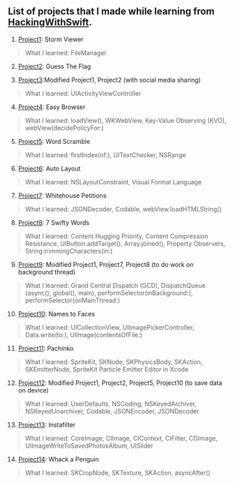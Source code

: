 ## List of projects that I made while learning from [HackingWithSwift](https://hackingwithswift.com/read).

1. [Project1](/Project1): Storm Viewer

> What I learned: FileManager

2. [Project2](/Project2): Guess The Flag

3. [Project3](/Project3):Modified Project1, Project2 (with social media sharing)

> What I learned: UIActivityViewController

4. [Project4](/Project4): Easy Browser

> What I learned: loadView(), WKWebView, Key-Value Observing (KVO), webView(decidePolicyFor:)

5. [Project5](/Project5): Word Scramble

> What I learned: firstIndex(of:), UITextChecker, NSRange

6. [Project6](/Project6): Auto Layout

> What I learned: NSLayoutConstraint, Visual Format Language

7. [Project7](/Project7): Whitehouse Petitions

> What I learned: JSONDecoder, Codable, webView.loadHTMLString()

8. [Project8](/Project8): 7 Swifty Words

> What I learned: Content Hugging Priority, Content Compression Resistance, UIButton.addTarget(), Array.joined(), Property Observers, String.trimmingCharacters(in:)

9. [Project9](/Project9): Modified Project1, Project7, Project8 (to do work on background thread)

> What I learned: Grand Central Dispatch (GCD), DispatchQueue (async(), global(), main), performSelector(inBackground:), performSelector(onMainThread:)

10. [Project10](/Project10): Names to Faces

> What I learned: UICollectionView, UIImagePickerController, Data.write(to:), UIImage(contentsOfFile:)

11. [Project11](/Project11): Pachinko

> What I learned: SpriteKit, SKNode, SKPhysicsBody, SKAction, SKEmitterNode, SpriteKit Particle Emitter Editor in Xcode

12. [Project12](/Project12): Modified Project1, Project2, Project5, Project10 (to save data on device)

> What I learned: UserDefaults, NSCoding, NSKeyedArchiver, NSKeyedUnarchiver, Codable, JSONEncoder, JSONDecoder

13. [Project13](/Project13): Instafilter

> What I learned: CoreImage, CIImage, CIContext, CIFilter, CGImage, UIImageWriteToSavedPhotosAlbum, UISlider

14. [Project14](/Project14): Whack a Penguin

> What I learned: SKCropNode, SKTexture, SKAction,  asyncAfter()
